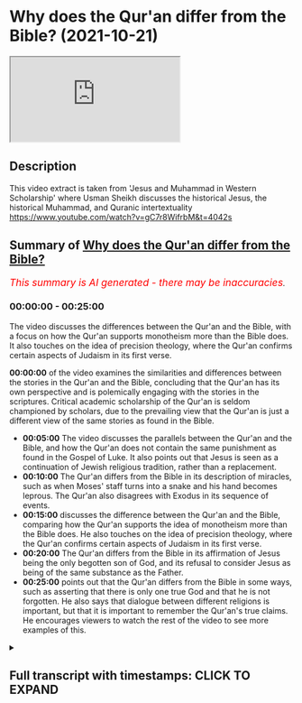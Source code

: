 # Why does the Qur'an differ from the Bible? (2021-10-21)

<iframe loading='lazy' allow='autoplay' src='https://www.youtube.com/embed/KR9MuOkZnK0'></iframe>

## Description

This video extract is taken from 'Jesus and Muhammad in Western Scholarship' where Usman Sheikh discusses the historical Jesus, the historical Muhammad, and Quranic intertextuality https://www.youtube.com/watch?v=gC7r8WifrbM&t=4042s

## Summary of [Why does the Qur'an differ from the Bible?](https://www.youtube.com/watch?v=KR9MuOkZnK0)


*<span style="color:red; font-size:125%">This summary is AI generated - there may be inaccuracies</span>. [](/)*

### <a onclick="modifyYTiframeseektime('0')">00:00:00</a> - <a onclick="modifyYTiframeseektime('1500')">00:25:00</a>

The video discusses the differences between the Qur'an and the Bible, with a focus on how the Qur'an supports monotheism more than the Bible does. It also touches on the idea of precision theology, where the Qur'an confirms certain aspects of Judaism in its first verse.

**<a onclick="modifyYTiframeseektime('0')">00:00:00</a>** of the video examines the similarities and differences between the stories in the Qur'an and the Bible, concluding that the Qur'an has its own perspective and is polemically engaging with the stories in the scriptures. Critical academic scholarship of the Qur'an is seldom championed by scholars, due to the prevailing view that the Qur'an is just a different view of the same stories as found in the Bible.
* **<a onclick="modifyYTiframeseektime('300')">00:05:00</a>** The video discusses the parallels between the Qur'an and the Bible, and how the Qur'an does not contain the same punishment as found in the Gospel of Luke. It also points out that Jesus is seen as a continuation of Jewish religious tradition, rather than a replacement.
* **<a onclick="modifyYTiframeseektime('600')">00:10:00</a>** The Qur'an differs from the Bible in its description of miracles, such as when Moses' staff turns into a snake and his hand becomes leprous. The Qur'an also disagrees with Exodus in its sequence of events.
* **<a onclick="modifyYTiframeseektime('900')">00:15:00</a>** discusses the difference between the Qur'an and the Bible, comparing how the Qur'an supports the idea of monotheism more than the Bible does. He also touches on the idea of precision theology, where the Qur'an confirms certain aspects of Judaism in its first verse.
* **<a onclick="modifyYTiframeseektime('1200')">00:20:00</a>** The Qur'an differs from the Bible in its affirmation of Jesus being the only begotten son of God, and its refusal to consider Jesus as being of the same substance as the Father.
* **<a onclick="modifyYTiframeseektime('1500')">00:25:00</a>** points out that the Qur'an differs from the Bible in some ways, such as asserting that there is only one true God and that he is not forgotten. He also says that dialogue between different religions is important, but that it is important to remember the Qur'an's true claims. He encourages viewers to watch the rest of the video to see more examples of this.

<details><summary><h2>Full transcript with timestamps: CLICK TO EXPAND</h2></summary>

<a onclick="modifyYTiframeseektime('2')">0:00:02</a> okay well perhaps we can move on to the  
<a onclick="modifyYTiframeseektime('4')">0:00:04</a> last uh segment of uh our discussion  
<a onclick="modifyYTiframeseektime('7')">0:00:07</a> which is this um obscurely entitled  
<a onclick="modifyYTiframeseektime('10')">0:00:10</a> intertextuality  
<a onclick="modifyYTiframeseektime('12')">0:00:12</a> um which doesn't reveal much of what's  
<a onclick="modifyYTiframeseektime('14')">0:00:14</a> going on what are these texts and what  
<a onclick="modifyYTiframeseektime('17')">0:00:17</a> is going on here why is it such an  
<a onclick="modifyYTiframeseektime('19')">0:00:19</a> important subject that obviously you uh  
<a onclick="modifyYTiframeseektime('22')">0:00:22</a> explored in your recent postgraduate  
<a onclick="modifyYTiframeseektime('25')">0:00:25</a> studies at the university of oxford  
<a onclick="modifyYTiframeseektime('28')">0:00:28</a> indeed so i was always interested in the  
<a onclick="modifyYTiframeseektime('30')">0:00:30</a> similarities and the differences between  
<a onclick="modifyYTiframeseektime('32')">0:00:32</a> stories in the quran and the parallels  
<a onclick="modifyYTiframeseektime('35')">0:00:35</a> in biblical tradition by biblical  
<a onclick="modifyYTiframeseektime('37')">0:00:37</a> tradition i mean not only the canonical  
<a onclick="modifyYTiframeseektime('40')">0:00:40</a> uh  
<a onclick="modifyYTiframeseektime('41')">0:00:41</a> biblical writings but post canonical  
<a onclick="modifyYTiframeseektime('43')">0:00:43</a> writings also so you know the writings  
<a onclick="modifyYTiframeseektime('45')">0:00:45</a> of the church fathers the talmud and  
<a onclick="modifyYTiframeseektime('48')">0:00:48</a> jewish traditions second temple writings  
<a onclick="modifyYTiframeseektime('50')">0:00:50</a> etc  
<a onclick="modifyYTiframeseektime('51')">0:00:51</a> um  
<a onclick="modifyYTiframeseektime('52')">0:00:52</a> and so you know uh uh how do we explain  
<a onclick="modifyYTiframeseektime('55')">0:00:55</a> the similarities and the differences and  
<a onclick="modifyYTiframeseektime('57')">0:00:57</a> over the past two decades at the very  
<a onclick="modifyYTiframeseektime('59')">0:00:59</a> least  
<a onclick="modifyYTiframeseektime('60')">0:01:00</a> a lot a lot more scholarly  
<a onclick="modifyYTiframeseektime('64')">0:01:04</a> material has come out uh which is uh  
<a onclick="modifyYTiframeseektime('68')">0:01:08</a> looking at the similarities and the  
<a onclick="modifyYTiframeseektime('70')">0:01:10</a> differences of you know various  
<a onclick="modifyYTiframeseektime('72')">0:01:12</a> chronic accounts uh  
<a onclick="modifyYTiframeseektime('75')">0:01:15</a> against the biblical backdrop and so um  
<a onclick="modifyYTiframeseektime('78')">0:01:18</a> i've been interested in this topic also  
<a onclick="modifyYTiframeseektime('81')">0:01:21</a> um  
<a onclick="modifyYTiframeseektime('82')">0:01:22</a> and and i've looked specifically at a  
<a onclick="modifyYTiframeseektime('84')">0:01:24</a> few accounts so this would be the story  
<a onclick="modifyYTiframeseektime('86')">0:01:26</a> of moses in the quran  
<a onclick="modifyYTiframeseektime('88')">0:01:28</a> the story of jesus in my pieces i  
<a onclick="modifyYTiframeseektime('91')">0:01:31</a> focused upon the story of zechariah  
<a onclick="modifyYTiframeseektime('94')">0:01:34</a> and  
<a onclick="modifyYTiframeseektime('95')">0:01:35</a> also one element of the story of moses  
<a onclick="modifyYTiframeseektime('98')">0:01:38</a> that would be moses's um  
<a onclick="modifyYTiframeseektime('102')">0:01:42</a> separation and his reunion with his  
<a onclick="modifyYTiframeseektime('104')">0:01:44</a> mother so when he is you know uh still a  
<a onclick="modifyYTiframeseektime('107')">0:01:47</a> baby  
<a onclick="modifyYTiframeseektime('108')">0:01:48</a> um and my personal conclusion on my  
<a onclick="modifyYTiframeseektime('112')">0:01:52</a> examination thus far is that it seems  
<a onclick="modifyYTiframeseektime('114')">0:01:54</a> that the quran  
<a onclick="modifyYTiframeseektime('116')">0:01:56</a> intentionally parts ways  
<a onclick="modifyYTiframeseektime('118')">0:01:58</a> with commonly known stories stories  
<a onclick="modifyYTiframeseektime('121')">0:02:01</a> which are to be found in the bible which  
<a onclick="modifyYTiframeseektime('123')">0:02:03</a> are to be found in biblical tradition  
<a onclick="modifyYTiframeseektime('125')">0:02:05</a> also and that the quran has its own  
<a onclick="modifyYTiframeseektime('127')">0:02:07</a> perspective  
<a onclick="modifyYTiframeseektime('128')">0:02:08</a> and it uh  
<a onclick="modifyYTiframeseektime('130')">0:02:10</a> really you know  
<a onclick="modifyYTiframeseektime('131')">0:02:11</a> doesn't care what someone else is saying  
<a onclick="modifyYTiframeseektime('134')">0:02:14</a> it is just putting forth its own view  
<a onclick="modifyYTiframeseektime('137')">0:02:17</a> and it wants people to accept that as  
<a onclick="modifyYTiframeseektime('140')">0:02:20</a> the correct view uh at the very least  
<a onclick="modifyYTiframeseektime('143')">0:02:23</a> the stories which i've examined uh that  
<a onclick="modifyYTiframeseektime('146')">0:02:26</a> would seem to be the case and yeah the  
<a onclick="modifyYTiframeseektime('148')">0:02:28</a> tradition used to be uh and you see you  
<a onclick="modifyYTiframeseektime('150')">0:02:30</a> still get some christian missionaries  
<a onclick="modifyYTiframeseektime('152')">0:02:32</a> who say this that the the crown is a  
<a onclick="modifyYTiframeseektime('154')">0:02:34</a> crude cut and paste job of of the bible  
<a onclick="modifyYTiframeseektime('157')">0:02:37</a> basically and it gets it gets it wrong  
<a onclick="modifyYTiframeseektime('159')">0:02:39</a> makes mistakes but there are differences  
<a onclick="modifyYTiframeseektime('161')">0:02:41</a> between the bible and the quran uh the  
<a onclick="modifyYTiframeseektime('163')">0:02:43</a> bible being the default position of  
<a onclick="modifyYTiframeseektime('164')">0:02:44</a> course which is true and right uh the  
<a onclick="modifyYTiframeseektime('166')">0:02:46</a> quran just makes mistakes when it  
<a onclick="modifyYTiframeseektime('168')">0:02:48</a> differs from the crown um so but you're  
<a onclick="modifyYTiframeseektime('171')">0:02:51</a> saying that that whole crude paradigm is  
<a onclick="modifyYTiframeseektime('174')">0:02:54</a> just gone and i know um  
<a onclick="modifyYTiframeseektime('176')">0:02:56</a> your supervisor at oxford nikolai sinai  
<a onclick="modifyYTiframeseektime('179')">0:02:59</a> has all in his most recent work called  
<a onclick="modifyYTiframeseektime('181')">0:03:01</a> uh the quran a historical critical  
<a onclick="modifyYTiframeseektime('183')">0:03:03</a> introduction also says that in the  
<a onclick="modifyYTiframeseektime('185')">0:03:05</a> introduction uh to that book um that  
<a onclick="modifyYTiframeseektime('188')">0:03:08</a> that paradigm is now gone in in western  
<a onclick="modifyYTiframeseektime('190')">0:03:10</a> scholars and now as you are explaining  
<a onclick="modifyYTiframeseektime('193')">0:03:13</a> of course that um the koran has its own  
<a onclick="modifyYTiframeseektime('195')">0:03:15</a> view and is polemically engaging with  
<a onclick="modifyYTiframeseektime('198')">0:03:18</a> the stories uh uh uh  
<a onclick="modifyYTiframeseektime('201')">0:03:21</a> the in the scriptures the people of the  
<a onclick="modifyYTiframeseektime('203')">0:03:23</a> book other stories and and telling them  
<a onclick="modifyYTiframeseektime('206')">0:03:26</a> and correcting them perhaps or giving  
<a onclick="modifyYTiframeseektime('208')">0:03:28</a> his own version of these stories  
<a onclick="modifyYTiframeseektime('211')">0:03:31</a> with an understanding of course what the  
<a onclick="modifyYTiframeseektime('213')">0:03:33</a> quran is saying is the true  
<a onclick="modifyYTiframeseektime('214')">0:03:34</a> understanding it's not just a different  
<a onclick="modifyYTiframeseektime('216')">0:03:36</a> view it's the view the truth about what  
<a onclick="modifyYTiframeseektime('218')">0:03:38</a> really happened uh in those stories but  
<a onclick="modifyYTiframeseektime('221')">0:03:41</a> the the quran is is asserting itself  
<a onclick="modifyYTiframeseektime('223')">0:03:43</a> over  
<a onclick="modifyYTiframeseektime('224')">0:03:44</a> these other stories uh and giving its  
<a onclick="modifyYTiframeseektime('227')">0:03:47</a> own giving the truth the capital t uh  
<a onclick="modifyYTiframeseektime('230')">0:03:50</a> yes indeed and so my intertextual  
<a onclick="modifyYTiframeseektime('232')">0:03:52</a> reading uh has has definitely you know  
<a onclick="modifyYTiframeseektime('234')">0:03:54</a> led me to that uh conclusion and uh as  
<a onclick="modifyYTiframeseektime('238')">0:03:58</a> far as the polemical view is concerned i  
<a onclick="modifyYTiframeseektime('240')">0:04:00</a> wouldn't say that it's completely gone  
<a onclick="modifyYTiframeseektime('242')">0:04:02</a> uh  
<a onclick="modifyYTiframeseektime('243')">0:04:03</a> but but it has received a very  
<a onclick="modifyYTiframeseektime('245')">0:04:05</a> significant dent and and and it has been  
<a onclick="modifyYTiframeseektime('249')">0:04:09</a> it is rather uh diminished so you will  
<a onclick="modifyYTiframeseektime('251')">0:04:11</a> come across obviously you know  
<a onclick="modifyYTiframeseektime('253')">0:04:13</a> purely polemical circles where you know  
<a onclick="modifyYTiframeseektime('255')">0:04:15</a> uh such views are still circulating  
<a onclick="modifyYTiframeseektime('258')">0:04:18</a> according to which you know the quran  
<a onclick="modifyYTiframeseektime('259')">0:04:19</a> simply you know is the product of  
<a onclick="modifyYTiframeseektime('261')">0:04:21</a> copying from the bible when it comes to  
<a onclick="modifyYTiframeseektime('264')">0:04:24</a> the  
<a onclick="modifyYTiframeseektime('265')">0:04:25</a> scholarship on the other hand so a  
<a onclick="modifyYTiframeseektime('268')">0:04:28</a> critical  
<a onclick="modifyYTiframeseektime('270')">0:04:30</a> academic scholarship of the quran  
<a onclick="modifyYTiframeseektime('272')">0:04:32</a> this view is seldom championed by by  
<a onclick="modifyYTiframeseektime('275')">0:04:35</a> scholars there might be you know a few  
<a onclick="modifyYTiframeseektime('277')">0:04:37</a> individuals here  
<a onclick="modifyYTiframeseektime('278')">0:04:38</a> here and there  
<a onclick="modifyYTiframeseektime('281')">0:04:41</a> who may say you know something along  
<a onclick="modifyYTiframeseektime('282')">0:04:42</a> these lines um but really it's it's not  
<a onclick="modifyYTiframeseektime('285')">0:04:45</a> at all a mainstream or a common view and  
<a onclick="modifyYTiframeseektime('287')">0:04:47</a> the reason is not because you know uh  
<a onclick="modifyYTiframeseektime('289')">0:04:49</a> scholars suddenly developed this need to  
<a onclick="modifyYTiframeseektime('291')">0:04:51</a> be  
<a onclick="modifyYTiframeseektime('292')">0:04:52</a> uh nice to muslim and to respect the  
<a onclick="modifyYTiframeseektime('294')">0:04:54</a> quran it's just that you know  
<a onclick="modifyYTiframeseektime('296')">0:04:56</a> um  
<a onclick="modifyYTiframeseektime('298')">0:04:58</a> as many scholars began  
<a onclick="modifyYTiframeseektime('300')">0:05:00</a> examining the parallels in more detail  
<a onclick="modifyYTiframeseektime('303')">0:05:03</a> they realized that you know some of  
<a onclick="modifyYTiframeseektime('305')">0:05:05</a> these  
<a onclick="modifyYTiframeseektime('306')">0:05:06</a> in fact a lot of these polemical  
<a onclick="modifyYTiframeseektime('308')">0:05:08</a> paradigms they are really very difficult  
<a onclick="modifyYTiframeseektime('310')">0:05:10</a> to sustain and i can give you like um  
<a onclick="modifyYTiframeseektime('313')">0:05:13</a> one example  
<a onclick="modifyYTiframeseektime('314')">0:05:14</a> of this so  
<a onclick="modifyYTiframeseektime('316')">0:05:16</a> in the quran there is the story of the  
<a onclick="modifyYTiframeseektime('318')">0:05:18</a> enunciation uh to zechariah zechariah is  
<a onclick="modifyYTiframeseektime('322')">0:05:22</a> praying for an offspring  
<a onclick="modifyYTiframeseektime('324')">0:05:24</a> and  
<a onclick="modifyYTiframeseektime('326')">0:05:26</a> god accepts his prayer  
<a onclick="modifyYTiframeseektime('328')">0:05:28</a> and then zechariah asks for a sign  
<a onclick="modifyYTiframeseektime('331')">0:05:31</a> and  
<a onclick="modifyYTiframeseektime('332')">0:05:32</a> a sign is given to him that he will not  
<a onclick="modifyYTiframeseektime('335')">0:05:35</a> speak for three days and three nights  
<a onclick="modifyYTiframeseektime('337')">0:05:37</a> and  
<a onclick="modifyYTiframeseektime('338')">0:05:38</a> you know it's a very happy occasion and  
<a onclick="modifyYTiframeseektime('340')">0:05:40</a> uh it's a very positive account uh if  
<a onclick="modifyYTiframeseektime('343')">0:05:43</a> you look at the parallel in the gospel  
<a onclick="modifyYTiframeseektime('345')">0:05:45</a> of luke  
<a onclick="modifyYTiframeseektime('347')">0:05:47</a> zechariah is informed about the son he  
<a onclick="modifyYTiframeseektime('350')">0:05:50</a> is given details about uh  
<a onclick="modifyYTiframeseektime('352')">0:05:52</a> this sun to be  
<a onclick="modifyYTiframeseektime('354')">0:05:54</a> and then zechariah like the quran  
<a onclick="modifyYTiframeseektime('357')">0:05:57</a> requests a sign  
<a onclick="modifyYTiframeseektime('360')">0:06:00</a> the angel becomes angry and says i am  
<a onclick="modifyYTiframeseektime('363')">0:06:03</a> gabriel i just gave you this news and  
<a onclick="modifyYTiframeseektime('365')">0:06:05</a> you know you you are still asking for a  
<a onclick="modifyYTiframeseektime('367')">0:06:07</a> sign and i'm just very loosely  
<a onclick="modifyYTiframeseektime('369')">0:06:09</a> paraphrasing and uh then the angel says  
<a onclick="modifyYTiframeseektime('372')">0:06:12</a> that you know for your uh disbelief you  
<a onclick="modifyYTiframeseektime('374')">0:06:14</a> will not be able to speak  
<a onclick="modifyYTiframeseektime('377')">0:06:17</a> and and he is basically his punishment  
<a onclick="modifyYTiframeseektime('379')">0:06:19</a> is that he is struck mute  
<a onclick="modifyYTiframeseektime('382')">0:06:22</a> so it's a very very different story uh  
<a onclick="modifyYTiframeseektime('385')">0:06:25</a> i mean you can see the sharp contrast  
<a onclick="modifyYTiframeseektime('387')">0:06:27</a> with the quranic account in in the quran  
<a onclick="modifyYTiframeseektime('390')">0:06:30</a> zechariah asked for a sign he is gladly  
<a onclick="modifyYTiframeseektime('392')">0:06:32</a> given the sign and  
<a onclick="modifyYTiframeseektime('394')">0:06:34</a> but uh the signed the punishment  
<a onclick="modifyYTiframeseektime('397')">0:06:37</a> in the of luke and if you look at the  
<a onclick="modifyYTiframeseektime('400')">0:06:40</a> subsequent uh church fathers in my  
<a onclick="modifyYTiframeseektime('403')">0:06:43</a> pieces i had a look at maybe  
<a onclick="modifyYTiframeseektime('406')">0:06:46</a> around um  
<a onclick="modifyYTiframeseektime('408')">0:06:48</a> close to a dozen i think fathers uh this  
<a onclick="modifyYTiframeseektime('410')">0:06:50</a> includes uh uh uh you know the uh syriac  
<a onclick="modifyYTiframeseektime('413')">0:06:53</a> uh church father saint ifram and various  
<a onclick="modifyYTiframeseektime('417')">0:06:57</a> others uh origin  
<a onclick="modifyYTiframeseektime('419')">0:06:59</a> um  
<a onclick="modifyYTiframeseektime('420')">0:07:00</a> yeah  
<a onclick="modifyYTiframeseektime('421')">0:07:01</a> and so i mean they consistently carry  
<a onclick="modifyYTiframeseektime('423')">0:07:03</a> forward the story of the gospel of lute  
<a onclick="modifyYTiframeseektime('426')">0:07:06</a> and they simply add some complementary  
<a onclick="modifyYTiframeseektime('428')">0:07:08</a> details to it they expanded in a  
<a onclick="modifyYTiframeseektime('431')">0:07:11</a> complimentary fashion  
<a onclick="modifyYTiframeseektime('432')">0:07:12</a> and uh in some of these fathers and  
<a onclick="modifyYTiframeseektime('434')">0:07:14</a> saint ephraim for example  
<a onclick="modifyYTiframeseektime('436')">0:07:16</a> uh origin and a few others um  
<a onclick="modifyYTiframeseektime('439')">0:07:19</a> the punishment of muteness that is uh  
<a onclick="modifyYTiframeseektime('444')">0:07:24</a> uh  
<a onclick="modifyYTiframeseektime('445')">0:07:25</a> that is you know basically uh inflicted  
<a onclick="modifyYTiframeseektime('447')">0:07:27</a> upon zechariah is taken as a  
<a onclick="modifyYTiframeseektime('450')">0:07:30</a> as a symbolic  
<a onclick="modifyYTiframeseektime('452')">0:07:32</a> separation between christianity and  
<a onclick="modifyYTiframeseektime('454')">0:07:34</a> judaism  
<a onclick="modifyYTiframeseektime('456')">0:07:36</a> so uh it is almost as if you know that  
<a onclick="modifyYTiframeseektime('460')">0:07:40</a> the punishment of zechariah  
<a onclick="modifyYTiframeseektime('462')">0:07:42</a> is a symbol of  
<a onclick="modifyYTiframeseektime('464')">0:07:44</a> the replacement of the jewish temple or  
<a onclick="modifyYTiframeseektime('467')">0:07:47</a> the jewish system of worship  
<a onclick="modifyYTiframeseektime('470')">0:07:50</a> by something new i.e jesus  
<a onclick="modifyYTiframeseektime('473')">0:07:53</a> uh  
<a onclick="modifyYTiframeseektime('474')">0:07:54</a> and the new you know system ushered in  
<a onclick="modifyYTiframeseektime('476')">0:07:56</a> by uh jesus  
<a onclick="modifyYTiframeseektime('479')">0:07:59</a> now when you look at the quran against  
<a onclick="modifyYTiframeseektime('482')">0:08:02</a> all of these various parallels not only  
<a onclick="modifyYTiframeseektime('485')">0:08:05</a> do you notice a sharp contrast  
<a onclick="modifyYTiframeseektime('488')">0:08:08</a> between the  
<a onclick="modifyYTiframeseektime('490')">0:08:10</a> the main story that you know  
<a onclick="modifyYTiframeseektime('493')">0:08:13</a> punishment of zechariah there is no  
<a onclick="modifyYTiframeseektime('495')">0:08:15</a> punishment in the quran in fact it's a  
<a onclick="modifyYTiframeseektime('497')">0:08:17</a> blessing it's a sign it's a positive  
<a onclick="modifyYTiframeseektime('499')">0:08:19</a> thing  
<a onclick="modifyYTiframeseektime('500')">0:08:20</a> uh that is granted to zechariah  
<a onclick="modifyYTiframeseektime('502')">0:08:22</a> but also in the quran  
<a onclick="modifyYTiframeseektime('504')">0:08:24</a> um  
<a onclick="modifyYTiframeseektime('505')">0:08:25</a> uh uh zechariah's son  
<a onclick="modifyYTiframeseektime('508')">0:08:28</a> yahya or john the baptist is introduced  
<a onclick="modifyYTiframeseektime('511')">0:08:31</a> as the heir of the house of jacob  
<a onclick="modifyYTiframeseektime('515')">0:08:35</a> so the continuation of their inherited  
<a onclick="modifyYTiframeseektime('519')">0:08:39</a> religious tradition  
<a onclick="modifyYTiframeseektime('521')">0:08:41</a> is is  
<a onclick="modifyYTiframeseektime('523')">0:08:43</a> very clearly implied in the account uh  
<a onclick="modifyYTiframeseektime('526')">0:08:46</a> zechariah and  
<a onclick="modifyYTiframeseektime('528')">0:08:48</a> um  
<a onclick="modifyYTiframeseektime('528')">0:08:48</a> [Music]  
<a onclick="modifyYTiframeseektime('529')">0:08:49</a> john the baptist are  
<a onclick="modifyYTiframeseektime('532')">0:08:52</a> legitimate heirs of the house of jacob  
<a onclick="modifyYTiframeseektime('534')">0:08:54</a> and of their inherited religious  
<a onclick="modifyYTiframeseektime('536')">0:08:56</a> tradition jesus does not replace that uh  
<a onclick="modifyYTiframeseektime('539')">0:08:59</a> jesus does not end that so continuation  
<a onclick="modifyYTiframeseektime('543')">0:09:03</a> versus a discontinuity that you come  
<a onclick="modifyYTiframeseektime('545')">0:09:05</a> across in the writings of the various uh  
<a onclick="modifyYTiframeseektime('547')">0:09:07</a> church fathers  
<a onclick="modifyYTiframeseektime('549')">0:09:09</a> and you have a word  
<a onclick="modifyYTiframeseektime('551')">0:09:11</a> for me is that you get the sense uh very  
<a onclick="modifyYTiframeseektime('552')">0:09:12</a> much from contemporary historians of the  
<a onclick="modifyYTiframeseektime('555')">0:09:15</a> new testament and christianity and  
<a onclick="modifyYTiframeseektime('557')">0:09:17</a> historical jesus  
<a onclick="modifyYTiframeseektime('559')">0:09:19</a> uh the consensus appears to be that  
<a onclick="modifyYTiframeseektime('561')">0:09:21</a> jesus didn't come to establish a new  
<a onclick="modifyYTiframeseektime('564')">0:09:24</a> religion called christianity  
<a onclick="modifyYTiframeseektime('566')">0:09:26</a> um that he was a jew preaching judaism  
<a onclick="modifyYTiframeseektime('569')">0:09:29</a> to jews yes he had his own particular  
<a onclick="modifyYTiframeseektime('571')">0:09:31</a> take on torah observance and perhaps an  
<a onclick="modifyYTiframeseektime('573')">0:09:33</a> intensification  
<a onclick="modifyYTiframeseektime('575')">0:09:35</a> of observance and terrorization that's a  
<a onclick="modifyYTiframeseektime('577')">0:09:37</a> great emphasis on love mercy and faith  
<a onclick="modifyYTiframeseektime('579')">0:09:39</a> and so on but certainly not establishing  
<a onclick="modifyYTiframeseektime('582')">0:09:42</a> this new religion called christianity  
<a onclick="modifyYTiframeseektime('583')">0:09:43</a> which pretty quickly came on the scene  
<a onclick="modifyYTiframeseektime('585')">0:09:45</a> towards the end of the first century  
<a onclick="modifyYTiframeseektime('587')">0:09:47</a> it's for sure with people like  
<a onclick="modifyYTiframeseektime('588')">0:09:48</a> connections of antioch who actually  
<a onclick="modifyYTiframeseektime('590')">0:09:50</a> explicitly referred to uh that um so it  
<a onclick="modifyYTiframeseektime('593')">0:09:53</a> seems that the quran is uh in agreement  
<a onclick="modifyYTiframeseektime('595')">0:09:55</a> with that view in as much as jesus is  
<a onclick="modifyYTiframeseektime('598')">0:09:58</a> seen and john the baptist of course is  
<a onclick="modifyYTiframeseektime('600')">0:10:00</a> yes and seen as people who were very  
<a onclick="modifyYTiframeseektime('602')">0:10:02</a> much within the second temple judaism  
<a onclick="modifyYTiframeseektime('604')">0:10:04</a> and operating and teaching uh  
<a onclick="modifyYTiframeseektime('606')">0:10:06</a> accordingly um as opposed to the idea of  
<a onclick="modifyYTiframeseektime('609')">0:10:09</a> a new religion being born which is  
<a onclick="modifyYTiframeseektime('612')">0:10:12</a> arguably understood by the early fathers  
<a onclick="modifyYTiframeseektime('614')">0:10:14</a> under exegesis or  
<a onclick="modifyYTiframeseektime('616')">0:10:16</a> luke chapter one so that that's  
<a onclick="modifyYTiframeseektime('617')">0:10:17</a> interesting  
<a onclick="modifyYTiframeseektime('618')">0:10:18</a> um multi-faceted way looking at it yeah  
<a onclick="modifyYTiframeseektime('621')">0:10:21</a> absolutely and uh you come across you  
<a onclick="modifyYTiframeseektime('623')">0:10:23</a> know uh other points of contrast and  
<a onclick="modifyYTiframeseektime('626')">0:10:26</a> differences uh in this quranic account  
<a onclick="modifyYTiframeseektime('628')">0:10:28</a> of zechariah uh which is mentioned in  
<a onclick="modifyYTiframeseektime('631')">0:10:31</a> q19 and q3 surah al-imran and uh surah  
<a onclick="modifyYTiframeseektime('635')">0:10:35</a> maryam and you know  
<a onclick="modifyYTiframeseektime('637')">0:10:37</a> these various biblical traditions but  
<a onclick="modifyYTiframeseektime('639')">0:10:39</a> you come across the same thing in uh  
<a onclick="modifyYTiframeseektime('642')">0:10:42</a> different stories different prophetic  
<a onclick="modifyYTiframeseektime('644')">0:10:44</a> stories that you examine i mean just  
<a onclick="modifyYTiframeseektime('645')">0:10:45</a> looking at the story of moses there is  
<a onclick="modifyYTiframeseektime('648')">0:10:48</a> one interesting example that i was  
<a onclick="modifyYTiframeseektime('649')">0:10:49</a> actually not familiar with up until my  
<a onclick="modifyYTiframeseektime('651')">0:10:51</a> studies at oxford uh so you'll notice  
<a onclick="modifyYTiframeseektime('654')">0:10:54</a> that you know the sign given to  
<a onclick="modifyYTiframeseektime('656')">0:10:56</a> the miracle given to moses one is that  
<a onclick="modifyYTiframeseektime('658')">0:10:58</a> you know his staff transforms into a  
<a onclick="modifyYTiframeseektime('660')">0:11:00</a> serpent and the other one is that his  
<a onclick="modifyYTiframeseektime('663')">0:11:03</a> hand becomes  
<a onclick="modifyYTiframeseektime('664')">0:11:04</a> leprous uh  
<a onclick="modifyYTiframeseektime('667')">0:11:07</a> the hebrew term in exodus i'm forgetting  
<a onclick="modifyYTiframeseektime('670')">0:11:10</a> what term it is but you look at the  
<a onclick="modifyYTiframeseektime('672')">0:11:12</a> meaning and it has a negative  
<a onclick="modifyYTiframeseektime('674')">0:11:14</a> connotation that his hand becomes you  
<a onclick="modifyYTiframeseektime('676')">0:11:16</a> know like uh diseased or uh infected uh  
<a onclick="modifyYTiframeseektime('680')">0:11:20</a> when he pulls it out  
<a onclick="modifyYTiframeseektime('682')">0:11:22</a> and when he uh puts it you know in his  
<a onclick="modifyYTiframeseektime('685')">0:11:25</a> bosom and takes it out again it becomes  
<a onclick="modifyYTiframeseektime('687')">0:11:27</a> normal  
<a onclick="modifyYTiframeseektime('688')">0:11:28</a> so you know that's a miracle which is uh  
<a onclick="modifyYTiframeseektime('691')">0:11:31</a> given to moses interestingly enough when  
<a onclick="modifyYTiframeseektime('694')">0:11:34</a> the quran mentions uh this particular  
<a onclick="modifyYTiframeseektime('696')">0:11:36</a> miracle  
<a onclick="modifyYTiframeseektime('697')">0:11:37</a> the hand miracle  
<a onclick="modifyYTiframeseektime('699')">0:11:39</a> the quran refers to it five times and on  
<a onclick="modifyYTiframeseektime('702')">0:11:42</a> three occasions the quran says that  
<a onclick="modifyYTiframeseektime('706')">0:11:46</a> his hand was  
<a onclick="modifyYTiframeseektime('708')">0:11:48</a> white without a disease without defect  
<a onclick="modifyYTiframeseektime('713')">0:11:53</a> so you see you know again the contrast  
<a onclick="modifyYTiframeseektime('715')">0:11:55</a> you know with that uh detail in the  
<a onclick="modifyYTiframeseektime('718')">0:11:58</a> bible because that word if you look in  
<a onclick="modifyYTiframeseektime('719')">0:11:59</a> it if you look at the concordances and  
<a onclick="modifyYTiframeseektime('722')">0:12:02</a> the dictionaries  
<a onclick="modifyYTiframeseektime('723')">0:12:03</a> uh it's a negative word i mean the  
<a onclick="modifyYTiframeseektime('725')">0:12:05</a> translation uh oftentimes is diseased  
<a onclick="modifyYTiframeseektime('728')">0:12:08</a> the difference but why  
<a onclick="modifyYTiframeseektime('730')">0:12:10</a> why is the quran making that point what  
<a onclick="modifyYTiframeseektime('733')">0:12:13</a> yeah so  
<a onclick="modifyYTiframeseektime('734')">0:12:14</a> it's not a random point oh it instantly  
<a onclick="modifyYTiframeseektime('736')">0:12:16</a> you just have a diseased hand what why  
<a onclick="modifyYTiframeseektime('739')">0:12:19</a> is it saying this  
<a onclick="modifyYTiframeseektime('741')">0:12:21</a> yeah so so again the question is why as  
<a onclick="modifyYTiframeseektime('743')">0:12:23</a> you said the quran says this now if you  
<a onclick="modifyYTiframeseektime('745')">0:12:25</a> look at the  
<a onclick="modifyYTiframeseektime('746')">0:12:26</a> uh post canonical you know uh jewish  
<a onclick="modifyYTiframeseektime('749')">0:12:29</a> writings uh  
<a onclick="modifyYTiframeseektime('751')">0:12:31</a> you  
<a onclick="modifyYTiframeseektime('752')">0:12:32</a> uh you may be able to glean maybe you  
<a onclick="modifyYTiframeseektime('754')">0:12:34</a> know some uh difficulty with this nature  
<a onclick="modifyYTiframeseektime('757')">0:12:37</a> of the miracle so uh the  
<a onclick="modifyYTiframeseektime('760')">0:12:40</a> uh in exodus 4 6 in the uh septuagint  
<a onclick="modifyYTiframeseektime('764')">0:12:44</a> for example it simply states  
<a onclick="modifyYTiframeseektime('766')">0:12:46</a> uh his hand  
<a onclick="modifyYTiframeseektime('767')">0:12:47</a> became as snow  
<a onclick="modifyYTiframeseektime('769')">0:12:49</a> and  
<a onclick="modifyYTiframeseektime('770')">0:12:50</a> josephus mentions for example  
<a onclick="modifyYTiframeseektime('772')">0:12:52</a> his hand became white off a color  
<a onclick="modifyYTiframeseektime('775')">0:12:55</a> resembling chalk  
<a onclick="modifyYTiframeseektime('777')">0:12:57</a> now they they're not disagreeing with  
<a onclick="modifyYTiframeseektime('779')">0:12:59</a> what is there  
<a onclick="modifyYTiframeseektime('780')">0:13:00</a> in the canonical uh uh exodus  
<a onclick="modifyYTiframeseektime('783')">0:13:03</a> uh they're simply emphasizing the  
<a onclick="modifyYTiframeseektime('785')">0:13:05</a> whiteness of the hand uh and they're  
<a onclick="modifyYTiframeseektime('788')">0:13:08</a> just leaving out the bit about the  
<a onclick="modifyYTiframeseektime('789')">0:13:09</a> disease we may guess that okay they were  
<a onclick="modifyYTiframeseektime('792')">0:13:12</a> uncomfortable with that although you can  
<a onclick="modifyYTiframeseektime('794')">0:13:14</a> give it a positive spin also that you  
<a onclick="modifyYTiframeseektime('796')">0:13:16</a> know his hand became very leprous very  
<a onclick="modifyYTiframeseektime('799')">0:13:19</a> diseased and you know uh dance in an  
<a onclick="modifyYTiframeseektime('802')">0:13:22</a> instant it is healed and you know that  
<a onclick="modifyYTiframeseektime('804')">0:13:24</a> is a miracle uh and it shows that uh i  
<a onclick="modifyYTiframeseektime('807')">0:13:27</a> was reading somewhere that you know that  
<a onclick="modifyYTiframeseektime('809')">0:13:29</a> uh the control of god over uh moses and  
<a onclick="modifyYTiframeseektime('813')">0:13:33</a> that you know  
<a onclick="modifyYTiframeseektime('814')">0:13:34</a> um  
<a onclick="modifyYTiframeseektime('815')">0:13:35</a> some people are trying to show the  
<a onclick="modifyYTiframeseektime('816')">0:13:36</a> superiority of jesus  
<a onclick="modifyYTiframeseektime('818')">0:13:38</a> uh compared to moses uh uh i'm just  
<a onclick="modifyYTiframeseektime('822')">0:13:42</a> vaguely recalling uh some things which  
<a onclick="modifyYTiframeseektime('824')">0:13:44</a> are which i read quite some time ago  
<a onclick="modifyYTiframeseektime('827')">0:13:47</a> but nonetheless uh in these jewish  
<a onclick="modifyYTiframeseektime('829')">0:13:49</a> writers you can see that you know there  
<a onclick="modifyYTiframeseektime('831')">0:13:51</a> is simply an emphasis in some of them  
<a onclick="modifyYTiframeseektime('833')">0:13:53</a> upon the whiteness of the hand and the  
<a onclick="modifyYTiframeseektime('835')">0:13:55</a> hand becoming resembling choke as  
<a onclick="modifyYTiframeseektime('837')">0:13:57</a> josephus but the quran goes out of its  
<a onclick="modifyYTiframeseektime('839')">0:13:59</a> way to mention in three places it was  
<a onclick="modifyYTiframeseektime('841')">0:14:01</a> without defect without disease what is  
<a onclick="modifyYTiframeseektime('843')">0:14:03</a> the reason for that  
<a onclick="modifyYTiframeseektime('845')">0:14:05</a> maybe the quran just disagrees with that  
<a onclick="modifyYTiframeseektime('847')">0:14:07</a> and thinks that you know uh  
<a onclick="modifyYTiframeseektime('849')">0:14:09</a> it was white it was  
<a onclick="modifyYTiframeseektime('851')">0:14:11</a> not diseased not defected and that is  
<a onclick="modifyYTiframeseektime('853')">0:14:13</a> wrong  
<a onclick="modifyYTiframeseektime('854')">0:14:14</a> because it is wrong uh i can't think of  
<a onclick="modifyYTiframeseektime('857')">0:14:17</a> any other reason at this stage as to why  
<a onclick="modifyYTiframeseektime('859')">0:14:19</a> that is the case but there is something  
<a onclick="modifyYTiframeseektime('861')">0:14:21</a> else also again in the story of uh moses  
<a onclick="modifyYTiframeseektime('864')">0:14:24</a> uh in exodus we read about the famous  
<a onclick="modifyYTiframeseektime('867')">0:14:27</a> duel which moses has with the magicians  
<a onclick="modifyYTiframeseektime('870')">0:14:30</a> um  
<a onclick="modifyYTiframeseektime('872')">0:14:32</a> and you know the magicians are able to  
<a onclick="modifyYTiframeseektime('874')">0:14:34</a> replicate a  
<a onclick="modifyYTiframeseektime('875')">0:14:35</a> miracle of uh moses but moses prevails  
<a onclick="modifyYTiframeseektime('878')">0:14:38</a> his serpent uh i think a gobbles up or  
<a onclick="modifyYTiframeseektime('881')">0:14:41</a> swallows the  
<a onclick="modifyYTiframeseektime('882')">0:14:42</a> other snakes now the same story is  
<a onclick="modifyYTiframeseektime('885')">0:14:45</a> mentioned uh in the quran  
<a onclick="modifyYTiframeseektime('887')">0:14:47</a> now there is a  
<a onclick="modifyYTiframeseektime('889')">0:14:49</a> the quran disagrees with exodus in the  
<a onclick="modifyYTiframeseektime('891')">0:14:51</a> order  
<a onclick="modifyYTiframeseektime('892')">0:14:52</a> of  
<a onclick="modifyYTiframeseektime('893')">0:14:53</a> in the sequence of what happened so  
<a onclick="modifyYTiframeseektime('895')">0:14:55</a> according to that if i remember  
<a onclick="modifyYTiframeseektime('897')">0:14:57</a> correctly it is moses who first  
<a onclick="modifyYTiframeseektime('900')">0:15:00</a> throws his staff and it converts into a  
<a onclick="modifyYTiframeseektime('902')">0:15:02</a> snake and then the magicians are able to  
<a onclick="modifyYTiframeseektime('905')">0:15:05</a> replicate that  
<a onclick="modifyYTiframeseektime('907')">0:15:07</a> in the quran  
<a onclick="modifyYTiframeseektime('910')">0:15:10</a> moses invites the uh magicians  
<a onclick="modifyYTiframeseektime('913')">0:15:13</a> to cost their  
<a onclick="modifyYTiframeseektime('915')">0:15:15</a> stuff or you know whatever they had  
<a onclick="modifyYTiframeseektime('917')">0:15:17</a> first so they did it first  
<a onclick="modifyYTiframeseektime('920')">0:15:20</a> and something happens  
<a onclick="modifyYTiframeseektime('922')">0:15:22</a> the quran calls it trickery or you know  
<a onclick="modifyYTiframeseektime('924')">0:15:24</a> somehow they fooled the people but it  
<a onclick="modifyYTiframeseektime('926')">0:15:26</a> seemed real  
<a onclick="modifyYTiframeseektime('927')">0:15:27</a> and the quran mentions that moses became  
<a onclick="modifyYTiframeseektime('930')">0:15:30</a> afraid  
<a onclick="modifyYTiframeseektime('931')">0:15:31</a> that within himself you know like he was  
<a onclick="modifyYTiframeseektime('934')">0:15:34</a> concerned that he was not expecting this  
<a onclick="modifyYTiframeseektime('935')">0:15:35</a> at all  
<a onclick="modifyYTiframeseektime('936')">0:15:36</a> and at that very moment  
<a onclick="modifyYTiframeseektime('939')">0:15:39</a> god tells moses don't be afraid you will  
<a onclick="modifyYTiframeseektime('942')">0:15:42</a> prevail cast your stuff  
<a onclick="modifyYTiframeseektime('945')">0:15:45</a> moses does that and immediately what  
<a onclick="modifyYTiframeseektime('947')">0:15:47</a> happens  
<a onclick="modifyYTiframeseektime('948')">0:15:48</a> when the magicians see the miracle  
<a onclick="modifyYTiframeseektime('951')">0:15:51</a> they just fall in prostration they know  
<a onclick="modifyYTiframeseektime('953')">0:15:53</a> that this is the real thing this is not  
<a onclick="modifyYTiframeseektime('956')">0:15:56</a> you know akin to what they did  
<a onclick="modifyYTiframeseektime('959')">0:15:59</a> look at the contrast with the biblical  
<a onclick="modifyYTiframeseektime('961')">0:16:01</a> story  
<a onclick="modifyYTiframeseektime('961')">0:16:01</a> after the deal with the magicians the  
<a onclick="modifyYTiframeseektime('964')">0:16:04</a> magicians are able to then they don't  
<a onclick="modifyYTiframeseektime('967')">0:16:07</a> give up they continue to be on the side  
<a onclick="modifyYTiframeseektime('969')">0:16:09</a> of the pharaoh and they are able to  
<a onclick="modifyYTiframeseektime('971')">0:16:11</a> replicate i think two or three miracles  
<a onclick="modifyYTiframeseektime('973')">0:16:13</a> of moses uh uh the miracle i think of  
<a onclick="modifyYTiframeseektime('977')">0:16:17</a> the frogs or maybe the uh turning uh uh  
<a onclick="modifyYTiframeseektime('981')">0:16:21</a> water into blood i can't remember  
<a onclick="modifyYTiframeseektime('983')">0:16:23</a> correctly uh uh precisely at the moment  
<a onclick="modifyYTiframeseektime('985')">0:16:25</a> but they are able to replicate it  
<a onclick="modifyYTiframeseektime('986')">0:16:26</a> according to exodus some of the miracles  
<a onclick="modifyYTiframeseektime('989')">0:16:29</a> of of moses even though what they're  
<a onclick="modifyYTiframeseektime('991')">0:16:31</a> doing is not miracles it's trickery  
<a onclick="modifyYTiframeseektime('993')">0:16:33</a> trickery but they are able to you know  
<a onclick="modifyYTiframeseektime('996')">0:16:36</a> match moses at least to some extent not  
<a onclick="modifyYTiframeseektime('998')">0:16:38</a> so in the quran immediately game over  
<a onclick="modifyYTiframeseektime('1001')">0:16:41</a> the magicians  
<a onclick="modifyYTiframeseektime('1002')">0:16:42</a> it has such a huge impact upon them they  
<a onclick="modifyYTiframeseektime('1005')">0:16:45</a> are on their knees  
<a onclick="modifyYTiframeseektime('1007')">0:16:47</a> they  
<a onclick="modifyYTiframeseektime('1008')">0:16:48</a> immediately you know ask god forgiveness  
<a onclick="modifyYTiframeseektime('1010')">0:16:50</a> and when the pharaoh screams at them  
<a onclick="modifyYTiframeseektime('1013')">0:16:53</a> that you know i'll punish you i'll  
<a onclick="modifyYTiframeseektime('1014')">0:16:54</a> crucify you what not they say we don't  
<a onclick="modifyYTiframeseektime('1016')">0:16:56</a> care to what you like that is the impact  
<a onclick="modifyYTiframeseektime('1018')">0:16:58</a> moses miracle has upon them  
<a onclick="modifyYTiframeseektime('1021')">0:17:01</a> now if you look at the um  
<a onclick="modifyYTiframeseektime('1024')">0:17:04</a> subsequent jewish  
<a onclick="modifyYTiframeseektime('1026')">0:17:06</a> commentaries on  
<a onclick="modifyYTiframeseektime('1029')">0:17:09</a> on you know this episode in exodus  
<a onclick="modifyYTiframeseektime('1031')">0:17:11</a> [Music]  
<a onclick="modifyYTiframeseektime('1032')">0:17:12</a> you can see that some authors are  
<a onclick="modifyYTiframeseektime('1034')">0:17:14</a> troubled by the fact that the magicians  
<a onclick="modifyYTiframeseektime('1036')">0:17:16</a> are able to replicate a few of the  
<a onclick="modifyYTiframeseektime('1038')">0:17:18</a> miracles of moses  
<a onclick="modifyYTiframeseektime('1040')">0:17:20</a> and uh different explanations are used  
<a onclick="modifyYTiframeseektime('1043')">0:17:23</a> to justify this so you know uh i won't  
<a onclick="modifyYTiframeseektime('1045')">0:17:25</a> go into the explanations in detail i  
<a onclick="modifyYTiframeseektime('1047')">0:17:27</a> have them written down somewhere but  
<a onclick="modifyYTiframeseektime('1048')">0:17:28</a> i'll get lost if i start reading  
<a onclick="modifyYTiframeseektime('1051')">0:17:31</a> but anyway they give various  
<a onclick="modifyYTiframeseektime('1053')">0:17:33</a> explanations and you know some people  
<a onclick="modifyYTiframeseektime('1054')">0:17:34</a> say that well even though they are able  
<a onclick="modifyYTiframeseektime('1056')">0:17:36</a> to replicate what uh moses did but you  
<a onclick="modifyYTiframeseektime('1059')">0:17:39</a> know moses the serpent it was more  
<a onclick="modifyYTiframeseektime('1061')">0:17:41</a> ferocious and it was able to you know  
<a onclick="modifyYTiframeseektime('1063')">0:17:43</a> swallow up  
<a onclick="modifyYTiframeseektime('1064')">0:17:44</a> uh they're snakes but notice again how  
<a onclick="modifyYTiframeseektime('1066')">0:17:46</a> the quran  
<a onclick="modifyYTiframeseektime('1068')">0:17:48</a> parts ways  
<a onclick="modifyYTiframeseektime('1070')">0:17:50</a> with the biblical story in a more  
<a onclick="modifyYTiframeseektime('1072')">0:17:52</a> drastic way  
<a onclick="modifyYTiframeseektime('1074')">0:17:54</a> according to the quran no  
<a onclick="modifyYTiframeseektime('1076')">0:17:56</a> they were defeated  
<a onclick="modifyYTiframeseektime('1078')">0:17:58</a> in that very instance  
<a onclick="modifyYTiframeseektime('1080')">0:18:00</a> and that was end of story for them  
<a onclick="modifyYTiframeseektime('1082')">0:18:02</a> and you come across these bits and  
<a onclick="modifyYTiframeseektime('1084')">0:18:04</a> pieces and so many other places in the  
<a onclick="modifyYTiframeseektime('1086')">0:18:06</a> story of jesus i've already mentioned  
<a onclick="modifyYTiframeseektime('1088')">0:18:08</a> the story of zechariah you look at the  
<a onclick="modifyYTiframeseektime('1090')">0:18:10</a> story of joseph and you know compare  
<a onclick="modifyYTiframeseektime('1092')">0:18:12</a> that with the parables in in the bible  
<a onclick="modifyYTiframeseektime('1094')">0:18:14</a> that again and again at least you know  
<a onclick="modifyYTiframeseektime('1097')">0:18:17</a> i've come across these  
<a onclick="modifyYTiframeseektime('1098')">0:18:18</a> uh  
<a onclick="modifyYTiframeseektime('1100')">0:18:20</a> these instances which leads me to  
<a onclick="modifyYTiframeseektime('1101')">0:18:21</a> conclude that you know it's not correct  
<a onclick="modifyYTiframeseektime('1103')">0:18:23</a> to say that the quran just  
<a onclick="modifyYTiframeseektime('1105')">0:18:25</a> endorses the bible i think the quran has  
<a onclick="modifyYTiframeseektime('1108')">0:18:28</a> an adversarial attitude towards biblical  
<a onclick="modifyYTiframeseektime('1111')">0:18:31</a> traditions both canonical and  
<a onclick="modifyYTiframeseektime('1113')">0:18:33</a> non-canonical there are times when it  
<a onclick="modifyYTiframeseektime('1115')">0:18:35</a> agrees with what is there in the bible  
<a onclick="modifyYTiframeseektime('1117')">0:18:37</a> and in biblical tradition and it's time  
<a onclick="modifyYTiframeseektime('1120')">0:18:40</a> to disagree with them rather drastically  
<a onclick="modifyYTiframeseektime('1121')">0:18:41</a> yeah i mean this is extraordinarily what  
<a onclick="modifyYTiframeseektime('1123')">0:18:43</a> you're saying you've given detailed  
<a onclick="modifyYTiframeseektime('1124')">0:18:44</a> evidence that still many uh christian  
<a onclick="modifyYTiframeseektime('1126')">0:18:46</a> apologists polemicists particularly  
<a onclick="modifyYTiframeseektime('1128')">0:18:48</a> insist that the quran endorses uh the  
<a onclick="modifyYTiframeseektime('1131')">0:18:51</a> bible when it patently obviously doesn't  
<a onclick="modifyYTiframeseektime('1134')">0:18:54</a> uh in when you really look at the detail  
<a onclick="modifyYTiframeseektime('1137')">0:18:57</a> and comparatively the intertextual  
<a onclick="modifyYTiframeseektime('1139')">0:18:59</a> analysis you you see a as you say an  
<a onclick="modifyYTiframeseektime('1141')">0:19:01</a> adversary or polemical attitude a  
<a onclick="modifyYTiframeseektime('1143')">0:19:03</a> correction a change um but my own  
<a onclick="modifyYTiframeseektime('1146')">0:19:06</a> personal uh favorite is uh  
<a onclick="modifyYTiframeseektime('1156')">0:19:16</a> my own favorite translation is muhammad  
<a onclick="modifyYTiframeseektime('1158')">0:19:18</a> assad's a great jewish uh convert to  
<a onclick="modifyYTiframeseektime('1161')">0:19:21</a> islam in the 20th century  
<a onclick="modifyYTiframeseektime('1162')">0:19:22</a> his uh  
<a onclick="modifyYTiframeseektime('1163')">0:19:23</a> commentary on the translation of the  
<a onclick="modifyYTiframeseektime('1165')">0:19:25</a> quran and uh he his uh it's very very  
<a onclick="modifyYTiframeseektime('1168')">0:19:28</a> brief this surah in his translation it  
<a onclick="modifyYTiframeseektime('1170')">0:19:30</a> says  
<a onclick="modifyYTiframeseektime('1171')">0:19:31</a> say he is the one god  
<a onclick="modifyYTiframeseektime('1174')">0:19:34</a> god the eternal the uncaused cause of  
<a onclick="modifyYTiframeseektime('1177')">0:19:37</a> all being he begets not and neither is  
<a onclick="modifyYTiframeseektime('1180')">0:19:40</a> he begotten and there is nothing that  
<a onclick="modifyYTiframeseektime('1183')">0:19:43</a> could be compared with him so in four  
<a onclick="modifyYTiframeseektime('1186')">0:19:46</a> short  
<a onclick="modifyYTiframeseektime('1187')">0:19:47</a> for sure ayah we have  
<a onclick="modifyYTiframeseektime('1190')">0:19:50</a> what you you have termed precision  
<a onclick="modifyYTiframeseektime('1192')">0:19:52</a> theology but both in terms of confirming  
<a onclick="modifyYTiframeseektime('1195')">0:19:55</a> the shema in the first verse uh which is  
<a onclick="modifyYTiframeseektime('1197')">0:19:57</a> you know here is where the lord our god  
<a onclick="modifyYTiframeseektime('1199')">0:19:59</a> is one lord universalizing it dropping  
<a onclick="modifyYTiframeseektime('1201')">0:20:01</a> as you put it uh the reference to israel  
<a onclick="modifyYTiframeseektime('1205')">0:20:05</a> and and then also  
<a onclick="modifyYTiframeseektime('1207')">0:20:07</a> in the third verse uh he begets not  
<a onclick="modifyYTiframeseektime('1209')">0:20:09</a> neither has begotten it's got to be a  
<a onclick="modifyYTiframeseektime('1211')">0:20:11</a> specific reference there to the council  
<a onclick="modifyYTiframeseektime('1212')">0:20:12</a> of nicaea the idea of begotten of the  
<a onclick="modifyYTiframeseektime('1215')">0:20:15</a> father um  
<a onclick="modifyYTiframeseektime('1217')">0:20:17</a> so you have on the one hand the quran  
<a onclick="modifyYTiframeseektime('1219')">0:20:19</a> affirming the shema which is in  
<a onclick="modifyYTiframeseektime('1221')">0:20:21</a> deuteronomy of course uh the creed of  
<a onclick="modifyYTiframeseektime('1224')">0:20:24</a> israel still resides today by pious jews  
<a onclick="modifyYTiframeseektime('1226')">0:20:26</a> of course also reaffirmed by jesus in  
<a onclick="modifyYTiframeseektime('1229')">0:20:29</a> the christian gospels in the gospel of  
<a onclick="modifyYTiframeseektime('1231')">0:20:31</a> mark  
<a onclick="modifyYTiframeseektime('1232')">0:20:32</a> and the quran takes the side of jesus  
<a onclick="modifyYTiframeseektime('1234')">0:20:34</a> and moses will put it that way over  
<a onclick="modifyYTiframeseektime('1236')">0:20:36</a> against  
<a onclick="modifyYTiframeseektime('1238')">0:20:38</a> later christian tradition which would  
<a onclick="modifyYTiframeseektime('1240')">0:20:40</a> have jesus as uh begotten of god  
<a onclick="modifyYTiframeseektime('1244')">0:20:44</a> um and uh so for me because very not  
<a onclick="modifyYTiframeseektime('1247')">0:20:47</a> just precision theology is incredibly  
<a onclick="modifyYTiframeseektime('1249')">0:20:49</a> rich theology um which centers the quran  
<a onclick="modifyYTiframeseektime('1253')">0:20:53</a> the chronicles perspective very much in  
<a onclick="modifyYTiframeseektime('1255')">0:20:55</a> the jewish  
<a onclick="modifyYTiframeseektime('1257')">0:20:57</a> mosaic tradition which jesus identifies  
<a onclick="modifyYTiframeseektime('1260')">0:21:00</a> with uh according to mark  
<a onclick="modifyYTiframeseektime('1263')">0:21:03</a> over against another religion uh which  
<a onclick="modifyYTiframeseektime('1265')">0:21:05</a> was not established by jesus as scholars  
<a onclick="modifyYTiframeseektime('1267')">0:21:07</a> now know in the west he didn't come to  
<a onclick="modifyYTiframeseektime('1268')">0:21:08</a> establish christianity this later  
<a onclick="modifyYTiframeseektime('1270')">0:21:10</a> catholic tradition uh of the creeds and  
<a onclick="modifyYTiframeseektime('1273')">0:21:13</a> the councils of the church which are  
<a onclick="modifyYTiframeseektime('1275')">0:21:15</a> accepted by all mainstream catholics and  
<a onclick="modifyYTiframeseektime('1277')">0:21:17</a> africans and the orthodox and methodists  
<a onclick="modifyYTiframeseektime('1279')">0:21:19</a> and so on we all accept these greeds as  
<a onclick="modifyYTiframeseektime('1281')">0:21:21</a> authoritative at least the nicin creed  
<a onclick="modifyYTiframeseektime('1283')">0:21:23</a> anyway  
<a onclick="modifyYTiframeseektime('1284')">0:21:24</a> um  
<a onclick="modifyYTiframeseektime('1285')">0:21:25</a> that is a discontinuous from the mosaic  
<a onclick="modifyYTiframeseektime('1289')">0:21:29</a> jesus quranic tradition  
<a onclick="modifyYTiframeseektime('1293')">0:21:33</a> so for me this is incredibly rich surah  
<a onclick="modifyYTiframeseektime('1295')">0:21:35</a> which speaks volumes on many levels uh  
<a onclick="modifyYTiframeseektime('1298')">0:21:38</a> um about this and i know you've written  
<a onclick="modifyYTiframeseektime('1300')">0:21:40</a> in your pieces  
<a onclick="modifyYTiframeseektime('1302')">0:21:42</a> yeah i just wanted to highlight that no  
<a onclick="modifyYTiframeseektime('1305')">0:21:45</a> absolutely and i have just one con  
<a onclick="modifyYTiframeseektime('1306')">0:21:46</a> confession to make the term which i used  
<a onclick="modifyYTiframeseektime('1308')">0:21:48</a> precis uh precision strike  
<a onclick="modifyYTiframeseektime('1310')">0:21:50</a> i borrowed that from a scholar i can't  
<a onclick="modifyYTiframeseektime('1312')">0:21:52</a> remember her name but she was giving a  
<a onclick="modifyYTiframeseektime('1313')">0:21:53</a> presentation and it stuck in my mind so  
<a onclick="modifyYTiframeseektime('1316')">0:21:56</a> uh if i remember her name later on i'll  
<a onclick="modifyYTiframeseektime('1318')">0:21:58</a> i'll definitely mention it to you  
<a onclick="modifyYTiframeseektime('1322')">0:22:02</a> and before another contract i credited  
<a onclick="modifyYTiframeseektime('1324')">0:22:04</a> it to you and i will continue  
<a onclick="modifyYTiframeseektime('1327')">0:22:07</a> because that's what i read it in your  
<a onclick="modifyYTiframeseektime('1329')">0:22:09</a> thesis at oxford so yeah  
<a onclick="modifyYTiframeseektime('1331')">0:22:11</a> yeah  
<a onclick="modifyYTiframeseektime('1332')">0:22:12</a> that for me is you know a really weighty  
<a onclick="modifyYTiframeseektime('1335')">0:22:15</a> matter i mean the detail of moses hand  
<a onclick="modifyYTiframeseektime('1336')">0:22:16</a> coming out white disease yeah that  
<a onclick="modifyYTiframeseektime('1339')">0:22:19</a> that's there and tells us  
<a onclick="modifyYTiframeseektime('1341')">0:22:21</a> but this syrup is is the bombshell of  
<a onclick="modifyYTiframeseektime('1343')">0:22:23</a> all bombshells i mean it really oh  
<a onclick="modifyYTiframeseektime('1345')">0:22:25</a> absolutely yeah amazing uh i have a like  
<a onclick="modifyYTiframeseektime('1348')">0:22:28</a> a you know a comparison with the nicean  
<a onclick="modifyYTiframeseektime('1350')">0:22:30</a> creed which you might be able to as well  
<a onclick="modifyYTiframeseektime('1352')">0:22:32</a> you won't be able to see so yeah like  
<a onclick="modifyYTiframeseektime('1354')">0:22:34</a> you mentioned  
<a onclick="modifyYTiframeseektime('1356')">0:22:36</a> say he is god one now the word uh ahadi  
<a onclick="modifyYTiframeseektime('1359')">0:22:39</a> here  
<a onclick="modifyYTiframeseektime('1360')">0:22:40</a> is a habits uh legomenum so it occurs  
<a onclick="modifyYTiframeseektime('1364')">0:22:44</a> only once in the entire quranic corpus  
<a onclick="modifyYTiframeseektime('1366')">0:22:46</a> only here uh otherwise the word for one  
<a onclick="modifyYTiframeseektime('1369')">0:22:49</a> is why which the quran uses but ahad is  
<a onclick="modifyYTiframeseektime('1372')">0:22:52</a> used here and then if you compare that  
<a onclick="modifyYTiframeseektime('1374')">0:22:54</a> you know with the shema here where  
<a onclick="modifyYTiframeseektime('1375')">0:22:55</a> israel the lord our god is one the word  
<a onclick="modifyYTiframeseektime('1378')">0:22:58</a> is ah  
<a onclick="modifyYTiframeseektime('1380')">0:23:00</a> so so so you know you can immediately  
<a onclick="modifyYTiframeseektime('1383')">0:23:03</a> you know when you are  
<a onclick="modifyYTiframeseektime('1384')">0:23:04</a> reading  
<a onclick="modifyYTiframeseektime('1386')">0:23:06</a> uh if you know hebrew ahad will remind  
<a onclick="modifyYTiframeseektime('1389')">0:23:09</a> you of the shema um here where israel  
<a onclick="modifyYTiframeseektime('1392')">0:23:12</a> our lord our god is one uh  
<a onclick="modifyYTiframeseektime('1394')">0:23:14</a> and also uh notice that the biblical  
<a onclick="modifyYTiframeseektime('1397')">0:23:17</a> statement uh here oh  
<a onclick="modifyYTiframeseektime('1400')">0:23:20</a> here o israel can be looked upon as a  
<a onclick="modifyYTiframeseektime('1403')">0:23:23</a> passive whereas the quran says  
<a onclick="modifyYTiframeseektime('1406')">0:23:26</a> an imperative uh say he is god the one  
<a onclick="modifyYTiframeseektime('1410')">0:23:30</a> uh so uh you can see that the shema is  
<a onclick="modifyYTiframeseektime('1413')">0:23:33</a> actually intensified  
<a onclick="modifyYTiframeseektime('1414')">0:23:34</a> here it's no longer about hearing it's  
<a onclick="modifyYTiframeseektime('1417')">0:23:37</a> about declaring it's about saying  
<a onclick="modifyYTiframeseektime('1420')">0:23:40</a> uh it's about asserting uh and then  
<a onclick="modifyYTiframeseektime('1422')">0:23:42</a> allah  
<a onclick="modifyYTiframeseektime('1424')">0:23:44</a> which can be translated as you know god  
<a onclick="modifyYTiframeseektime('1426')">0:23:46</a> the internal  
<a onclick="modifyYTiframeseektime('1428')">0:23:48</a> now you compare this with the nicean  
<a onclick="modifyYTiframeseektime('1430')">0:23:50</a> creed uh the father almighty maker of  
<a onclick="modifyYTiframeseektime('1432')">0:23:52</a> heaven and earth and of all things  
<a onclick="modifyYTiframeseektime('1435')">0:23:55</a> visible and invisible okay so we can say  
<a onclick="modifyYTiframeseektime('1438')">0:23:58</a> that you know this would match with god  
<a onclick="modifyYTiframeseektime('1440')">0:24:00</a> the eternal but the next crucial bit who  
<a onclick="modifyYTiframeseektime('1443')">0:24:03</a> has not become nor has  
<a onclick="modifyYTiframeseektime('1446')">0:24:06</a> has been begotten  
<a onclick="modifyYTiframeseektime('1448')">0:24:08</a> now this stands in contrast specifically  
<a onclick="modifyYTiframeseektime('1450')">0:24:10</a> you know very very strongly with the  
<a onclick="modifyYTiframeseektime('1452')">0:24:12</a> nicene creed where we read and in one  
<a onclick="modifyYTiframeseektime('1455')">0:24:15</a> lord jesus christ the only begotten son  
<a onclick="modifyYTiframeseektime('1457')">0:24:17</a> of god begotten of the father before all  
<a onclick="modifyYTiframeseektime('1460')">0:24:20</a> worlds or eons  
<a onclick="modifyYTiframeseektime('1462')">0:24:22</a> light of light very god of very god  
<a onclick="modifyYTiframeseektime('1464')">0:24:24</a> begotten not made  
<a onclick="modifyYTiframeseektime('1467')">0:24:27</a> so there is a very pres precise  
<a onclick="modifyYTiframeseektime('1470')">0:24:30</a> reputation of this in a few words in the  
<a onclick="modifyYTiframeseektime('1473')">0:24:33</a> quran  
<a onclick="modifyYTiframeseektime('1474')">0:24:34</a> and there is no equal to him  
<a onclick="modifyYTiframeseektime('1477')">0:24:37</a> uh  
<a onclick="modifyYTiframeseektime('1478')">0:24:38</a> and the relevant bits in the nicey and  
<a onclick="modifyYTiframeseektime('1480')">0:24:40</a> creed being of one substance with the  
<a onclick="modifyYTiframeseektime('1482')">0:24:42</a> father so the quran is you know uh  
<a onclick="modifyYTiframeseektime('1489')">0:24:49</a> who has not been begotten nor has been  
<a onclick="modifyYTiframeseektime('1492')">0:24:52</a> begotten there is no equal to him how  
<a onclick="modifyYTiframeseektime('1495')">0:24:55</a> precisely the quran  
<a onclick="modifyYTiframeseektime('1496')">0:24:56</a> like you know refutes the  
<a onclick="modifyYTiframeseektime('1498')">0:24:58</a> notions to be found in the nicean creed  
<a onclick="modifyYTiframeseektime('1501')">0:25:01</a> and like you said at the same time  
<a onclick="modifyYTiframeseektime('1503')">0:25:03</a> affirming or intensifying the shaman  
<a onclick="modifyYTiframeseektime('1506')">0:25:06</a> and this is this is bad news though  
<a onclick="modifyYTiframeseektime('1507')">0:25:07</a> surely for some people who  
<a onclick="modifyYTiframeseektime('1510')">0:25:10</a> um in a misguided sense perhaps of  
<a onclick="modifyYTiframeseektime('1512')">0:25:12</a> interfaith let's get along together  
<a onclick="modifyYTiframeseektime('1515')">0:25:15</a> all religions lead equally to god  
<a onclick="modifyYTiframeseektime('1518')">0:25:18</a> we all have our own partial view of the  
<a onclick="modifyYTiframeseektime('1520')">0:25:20</a> truth crowley here is asserting  
<a onclick="modifyYTiframeseektime('1522')">0:25:22</a> absolutely uh the categorical  
<a onclick="modifyYTiframeseektime('1525')">0:25:25</a> absoluteness of god uh that he's not  
<a onclick="modifyYTiframeseektime('1528')">0:25:28</a> forgotten but made  
<a onclick="modifyYTiframeseektime('1529')">0:25:29</a> and the nun can be compared to him so it  
<a onclick="modifyYTiframeseektime('1532')">0:25:32</a> really is it's laying down the line here  
<a onclick="modifyYTiframeseektime('1534')">0:25:34</a> and saying no  
<a onclick="modifyYTiframeseektime('1535')">0:25:35</a> this is the truth uh and this is the  
<a onclick="modifyYTiframeseektime('1537')">0:25:37</a> truth that moses taught that jesus  
<a onclick="modifyYTiframeseektime('1539')">0:25:39</a> affirmed as well over against other  
<a onclick="modifyYTiframeseektime('1541')">0:25:41</a> formulations which do have uh god  
<a onclick="modifyYTiframeseektime('1544')">0:25:44</a> begetting or making other beings  
<a onclick="modifyYTiframeseektime('1546')">0:25:46</a> um you know in that fashion  
<a onclick="modifyYTiframeseektime('1549')">0:25:49</a> ultimately is not going to be joining  
<a onclick="modifyYTiframeseektime('1551')">0:25:51</a> hands singing kumbaya  
<a onclick="modifyYTiframeseektime('1554')">0:25:54</a> in a kind of um you know a way that's  
<a onclick="modifyYTiframeseektime('1556')">0:25:56</a> very fashionable in many religious  
<a onclick="modifyYTiframeseektime('1557')">0:25:57</a> circles in the west he descends to this  
<a onclick="modifyYTiframeseektime('1559')">0:25:59</a> absolute truth in a very uncompromising  
<a onclick="modifyYTiframeseektime('1562')">0:26:02</a> way as you say in the first surah cool  
<a onclick="modifyYTiframeseektime('1564')">0:26:04</a> as you fascinatingly said it's an  
<a onclick="modifyYTiframeseektime('1566')">0:26:06</a> imperative to say not to  
<a onclick="modifyYTiframeseektime('1569')">0:26:09</a> proclaim  
<a onclick="modifyYTiframeseektime('1571')">0:26:11</a> that he is the one god the shema  
<a onclick="modifyYTiframeseektime('1574')">0:26:14</a> so it's uncompromising so i'm trying to  
<a onclick="modifyYTiframeseektime('1575')">0:26:15</a> say uh and it just that is just the  
<a onclick="modifyYTiframeseektime('1578')">0:26:18</a> nature of truth metaphysical truth  
<a onclick="modifyYTiframeseektime('1581')">0:26:21</a> uh is absolute um for the crime and um  
<a onclick="modifyYTiframeseektime('1584')">0:26:24</a> it can't be negotiated with it it's  
<a onclick="modifyYTiframeseektime('1587')">0:26:27</a> asserting itself without any compromise  
<a onclick="modifyYTiframeseektime('1590')">0:26:30</a> yeah i tend to agree with that i mean i  
<a onclick="modifyYTiframeseektime('1592')">0:26:32</a> am all in support of you know  
<a onclick="modifyYTiframeseektime('1594')">0:26:34</a> interreligious uh  
<a onclick="modifyYTiframeseektime('1596')">0:26:36</a> dialogues uh but there is no doubt that  
<a onclick="modifyYTiframeseektime('1598')">0:26:38</a> the quran has its uh true claims  
<a onclick="modifyYTiframeseektime('1601')">0:26:41</a> and  
<a onclick="modifyYTiframeseektime('1602')">0:26:42</a> it has taken very precise positions on  
<a onclick="modifyYTiframeseektime('1604')">0:26:44</a> particular issues and you know one has  
<a onclick="modifyYTiframeseektime('1606')">0:26:46</a> to deal with that  
<a onclick="modifyYTiframeseektime('1608')">0:26:48</a> um yeah  
<a onclick="modifyYTiframeseektime('1610')">0:26:50</a> yeah i mean i i don't mean to yes  
<a onclick="modifyYTiframeseektime('1612')">0:26:52</a> do you think yeah dialogue is very good  
<a onclick="modifyYTiframeseektime('1614')">0:26:54</a> but this kind of facile sense of there  
<a onclick="modifyYTiframeseektime('1616')">0:26:56</a> are there are certain groups uh i'm  
<a onclick="modifyYTiframeseektime('1618')">0:26:58</a> aware i won't mention by name you do  
<a onclick="modifyYTiframeseektime('1619')">0:26:59</a> have this kind of  
<a onclick="modifyYTiframeseektime('1620')">0:27:00</a> uh you know uh where you kind of  
<a onclick="modifyYTiframeseektime('1622')">0:27:02</a> overlook these issues and we'll pretend  
<a onclick="modifyYTiframeseektime('1624')">0:27:04</a> basically we'll all uh believe the same  
<a onclick="modifyYTiframeseektime('1626')">0:27:06</a> thing and that the quran is clear that  
<a onclick="modifyYTiframeseektime('1628')">0:27:08</a> it it stakes the truth very clearly  
<a onclick="modifyYTiframeseektime('1631')">0:27:11</a> um  
<a onclick="modifyYTiframeseektime('1632')">0:27:12</a> okay well uh we we've uh we've been on  
<a onclick="modifyYTiframeseektime('1635')">0:27:15</a> air for uh just over one and a half  
<a onclick="modifyYTiframeseektime('1636')">0:27:16</a> hours yeah  
<a onclick="modifyYTiframeseektime('1638')">0:27:18</a> and and i'm also very conscious that  
<a onclick="modifyYTiframeseektime('1640')">0:27:20</a> you've hardly scratched the surface and  
<a onclick="modifyYTiframeseektime('1643')">0:27:23</a> there's so much more you could have said  
<a onclick="modifyYTiframeseektime('1644')">0:27:24</a> and can be said about any  
<a onclick="modifyYTiframeseektime('1647')">0:27:27</a> objects uh the historical jesus the  
<a onclick="modifyYTiframeseektime('1649')">0:27:29</a> historical muhammad and intertextuality  
<a onclick="modifyYTiframeseektime('1652')">0:27:32</a> is a new bit of jargon there we're going  
<a onclick="modifyYTiframeseektime('1653')">0:27:33</a> to have to learn i suppose um if we're  
<a onclick="modifyYTiframeseektime('1655')">0:27:35</a> going to appear knowledgeable about  
<a onclick="modifyYTiframeseektime('1656')">0:27:36</a> these things um  
<a onclick="modifyYTiframeseektime('1658')">0:27:38</a> so um  
<a onclick="modifyYTiframeseektime('1660')">0:27:40</a> just to conclude then uh if you have  
<a onclick="modifyYTiframeseektime('1662')">0:27:42</a> something you want to share with us and  
<a onclick="modifyYTiframeseektime('1663')">0:27:43</a> and and then we'll we'll perhaps call it  
<a onclick="modifyYTiframeseektime('1665')">0:27:45</a> today  
<a onclick="modifyYTiframeseektime('1666')">0:27:46</a> no no for the thoughts uh i can just  
<a onclick="modifyYTiframeseektime('1669')">0:27:49</a> thank you for having me here again and i  
<a onclick="modifyYTiframeseektime('1671')">0:27:51</a> look forward to our next discussion  
<a onclick="modifyYTiframeseektime('1673')">0:27:53</a> thank you wow  
<a onclick="modifyYTiframeseektime('1676')">0:27:56</a> there's a promise there for further  
<a onclick="modifyYTiframeseektime('1677')">0:27:57</a> installments  
<a onclick="modifyYTiframeseektime('1678')">0:27:58</a> excellent i think what we're going to  
<a onclick="modifyYTiframeseektime('1680')">0:28:00</a> have to do is chop up this video i don't  
<a onclick="modifyYTiframeseektime('1681')">0:28:01</a> mean you know this video will go out  
<a onclick="modifyYTiframeseektime('1683')">0:28:03</a> unedited uh but i will think actually i  
<a onclick="modifyYTiframeseektime('1686')">0:28:06</a> will create three separate videos uh  
<a onclick="modifyYTiframeseektime('1689')">0:28:09</a> because there are three subjects that  
<a onclick="modifyYTiframeseektime('1690')">0:28:10</a> can be more easily digested in  
<a onclick="modifyYTiframeseektime('1692')">0:28:12</a> bite-sized uh proportion kind of thing  
<a onclick="modifyYTiframeseektime('1695')">0:28:15</a> uh but what we'll have four videos from  
<a onclick="modifyYTiframeseektime('1698')">0:28:18</a> this  
<a onclick="modifyYTiframeseektime('1699')">0:28:19</a> and and people on here from tiktok tend  
<a onclick="modifyYTiframeseektime('1700')">0:28:20</a> to grab extracts as well which is great  
<a onclick="modifyYTiframeseektime('1703')">0:28:23</a> um because it's uh you know just they  
<a onclick="modifyYTiframeseektime('1705')">0:28:25</a> spread the knowledge spread the truth  
<a onclick="modifyYTiframeseektime('1707')">0:28:27</a> yeah anyway usman shake thank you uh  
<a onclick="modifyYTiframeseektime('1710')">0:28:30</a> very much thank you  
<a onclick="modifyYTiframeseektime('1711')">0:28:31</a> and i look forward to you're going on  
<a onclick="modifyYTiframeseektime('1713')">0:28:33</a> presumably to do your phd uh hopefully  
<a onclick="modifyYTiframeseektime('1715')">0:28:35</a> oxford  
<a onclick="modifyYTiframeseektime('1716')">0:28:36</a> uh hopefully fingers crossed i need to  
<a onclick="modifyYTiframeseektime('1718')">0:28:38</a> send out my application and look into a  
<a onclick="modifyYTiframeseektime('1720')">0:28:40</a> few things but uh  
<a onclick="modifyYTiframeseektime('1722')">0:28:42</a> after getting my results i'm very  
<a onclick="modifyYTiframeseektime('1725')">0:28:45</a> motivated to proceed with it  
<a onclick="modifyYTiframeseektime('1727')">0:28:47</a> absolutely and i look forward to uh  
<a onclick="modifyYTiframeseektime('1729')">0:28:49</a> perhaps seeing you again on blogging  
<a onclick="modifyYTiframeseektime('1730')">0:28:50</a> theology to share thank you with the  
<a onclick="modifyYTiframeseektime('1732')">0:28:52</a> viewers so thank you very much until  
<a onclick="modifyYTiframeseektime('1734')">0:28:54</a> you're more thankful  
<a onclick="modifyYTiframeseektime('1735')">0:28:55</a> thank you absolutely see you bye  

</details>
